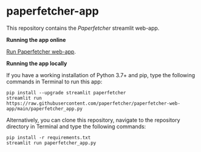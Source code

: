 # paperfetcher-app

This repository contains the *Paperfetcher* streamlit web-app.

**Running the app online**

[Run Paperfetcher web-app](https://share.streamlit.io/paperfetcher/paperfetcher-web-app/main/paperfetcher_app.py).

**Running the app locally**

If you have a working installation of Python 3.7+ and pip, type the following commands in Terminal to run this app:

```
pip install --upgrade streamlit paperfetcher
streamlit run https://raw.githubusercontent.com/paperfetcher/paperfetcher-web-app/main/paperfetcher_app.py
```

Alternatively, you can clone this repository, navigate to the repository directory in Terminal and type the following commands:

```
pip install -r requirements.txt
streamlit run paperfetcher_app.py
```

